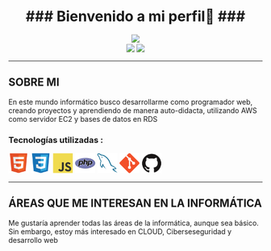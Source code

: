  <div align="center">
 <h1 align="center">### Bienvenido a mi perfil👋 ###</h1>
  <img src="https://media.giphy.com/media/v1.Y2lkPTc5MGI3NjExYzZhNDNlNmY4MzIwYTIyYWFmMTVmODEyYzdmYjliNDc2MDBlZTAzZSZjdD1n/fr4GKfJFL92G3z1LkV/giphy.gif" width='300' />
</div>
<!--REDES SOCIALES-->
<div align="center">
 <a href="https://www.linkedin.com/in/danieljimenezjl19/" target="_blank"><img src="https://img.shields.io/badge/-LINKEDIN-informational"/></a>
 <a href="https://danieljimenezl.netlify.app/"><img src="https://img.shields.io/badge/-MI%20SITIO%20WEB-brightgreen"/></a>
 </div>

 <!--ABOUT ME -->
 ---
<h2>SOBRE MI</h2>
<p>En este mundo informático busco desarrollarme como programador web, creando proyectos y aprendiendo de manera
auto-didacta, utilizando AWS como servidor EC2 y bases de datos en RDS</p>

<h3>Tecnologías utilizadas :</h3> 
<div align="start">
 <img src="https://github.com/devicons/devicon/blob/master/icons/html5/html5-original.svg" width="40" heigth="40"/>
 <img src="https://github.com/devicons/devicon/blob/master/icons/css3/css3-original.svg" width="40" heigth="40"/>
 <img src="https://github.com/devicons/devicon/blob/master/icons/javascript/javascript-original.svg" width="40" heigth="40"/>
 <img src="https://github.com/devicons/devicon/blob/master/icons/php/php-original.svg" width="40" heigth="40"/>
 <img src="https://github.com/devicons/devicon/blob/master/icons/mysql/mysql-original.svg" width="40" heigth="40"/>
 <img src="https://github.com/devicons/devicon/blob/master/icons/git/git-original.svg" width="40" heigth="40"/>
 <img src="https://github.com/devicons/devicon/blob/master/icons/github/github-original.svg" width="40" heigth="40"/>
 
 </div>

---
<h2>ÁREAS QUE ME INTERESAN EN LA INFORMÁTICA</h2>
<p>Me gustaría aprender todas las áreas de la informática, aunque sea básico. Sin embargo, estoy más interesado en CLOUD, Ciberseseguridad y desarrollo web</p>
